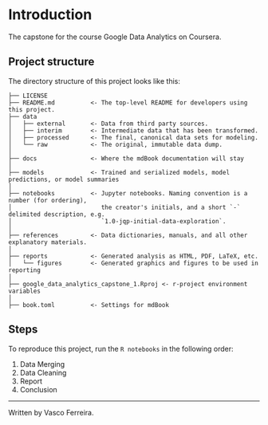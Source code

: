 # Introduction

The capstone for the course Google Data Analytics on Coursera.

## Project structure

The directory structure of this project looks like this: 

```
├── LICENSE
├── README.md          <- The top-level README for developers using this project.
├── data
│   ├── external       <- Data from third party sources.
│   ├── interim        <- Intermediate data that has been transformed.
│   ├── processed      <- The final, canonical data sets for modeling.
│   └── raw            <- The original, immutable data dump.
│
├── docs               <- Where the mdBook documentation will stay
│
├── models             <- Trained and serialized models, model predictions, or model summaries
│
├── notebooks          <- Jupyter notebooks. Naming convention is a number (for ordering),
│                         the creator's initials, and a short `-` delimited description, e.g.
│                         `1.0-jqp-initial-data-exploration`.
│
├── references         <- Data dictionaries, manuals, and all other explanatory materials.
│
├── reports            <- Generated analysis as HTML, PDF, LaTeX, etc.
│   └── figures        <- Generated graphics and figures to be used in reporting
│
├── google_data_analytics_capstone_1.Rproj <- r-project environment variables
│
├── book.toml          <- Settings for mdBook
```

## Steps

To reproduce this project, run the `R notebooks` in the following order:

1. Data Merging
2. Data Cleaning
3. Report
4. Conclusion

---

Written by Vasco Ferreira.

